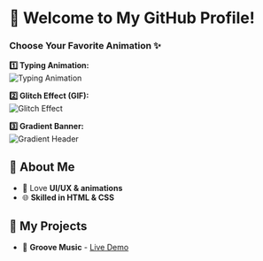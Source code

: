 # 🚀 Welcome to My GitHub Profile!

### Choose Your Favorite Animation ✨

**1️⃣ Typing Animation:**  
![Typing Animation](https://readme-typing-svg.herokuapp.com?font=Fira+Code&size=30&pause=1000&color=F7B42C&width=600&lines=Hey!+I'm+Vedant;Welcome+to+my+GitHub!;Exploring+the+World+of+Web+Design!+💻)

**2️⃣ Glitch Effect (GIF):**  
![Glitch Effect](https://media.giphy.com/media/3o7abKhOpu0NwenH3O/giphy.gif)

**3️⃣ Gradient Banner:**  
![Gradient Header](https://capsule-render.vercel.app/api?type=waving&color=gradient&height=200&section=header&text=Vedant's%20GitHub&fontSize=40&fontAlignY=35)

## 🌟 About Me

- 🎨 Love **UI/UX & animations**
- 🌐 **Skilled in HTML & CSS**

## 🚀 My Projects

- 🎵 **Groove Music** - [Live Demo](#)
